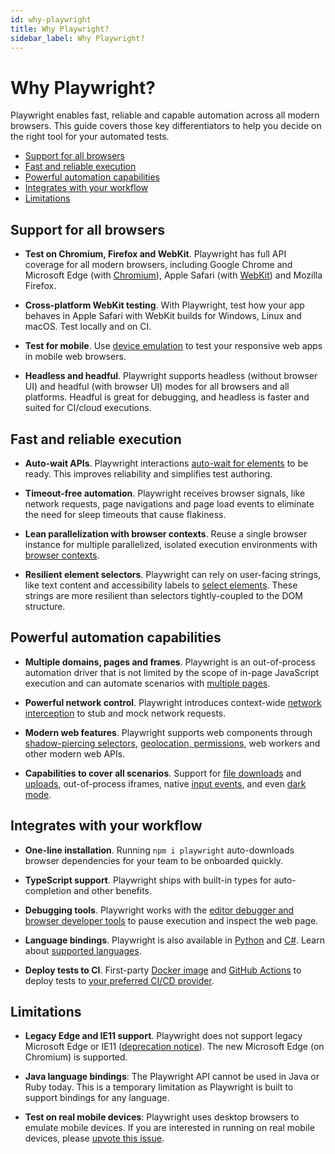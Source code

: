 ```yaml
---
id: why-playwright
title: Why Playwright?
sidebar_label: Why Playwright?
---
```


# Why Playwright?

Playwright enables fast, reliable and capable automation across all modern browsers. This guide covers those key differentiators to help you decide on the right tool for your automated tests.

<!-- GEN:toc-top-level -->
- [Support for all browsers](#support-for-all-browsers)
- [Fast and reliable execution](#fast-and-reliable-execution)
- [Powerful automation capabilities](#powerful-automation-capabilities)
- [Integrates with your workflow](#integrates-with-your-workflow)
- [Limitations](#limitations)
<!-- GEN:stop -->

## Support for all browsers
* **Test on Chromium, Firefox and WebKit**. Playwright has full API coverage for all modern browsers, including Google Chrome and Microsoft Edge (with [Chromium](https://www.chromium.org/)), Apple Safari (with [WebKit](https://webkit.org/)) and Mozilla Firefox.

* **Cross-platform WebKit testing**. With Playwright, test how your app behaves in Apple Safari with WebKit builds for Windows, Linux and macOS. Test locally and on CI.

* **Test for mobile**. Use [device emulation](emulation.md) to test your responsive web apps in mobile web browsers.

* **Headless and headful**. Playwright supports headless (without browser UI) and headful (with browser UI) modes for all browsers and all platforms. Headful is great for debugging, and headless is faster and suited for CI/cloud executions.

## Fast and reliable execution
* **Auto-wait APIs**. Playwright interactions [auto-wait for elements](actionability.md) to be ready. This improves reliability and simplifies test authoring.

* **Timeout-free automation**. Playwright receives browser signals, like network requests, page navigations and page load events to eliminate the need for sleep timeouts that cause flakiness.

* **Lean parallelization with browser contexts**. Reuse a single browser instance for multiple parallelized, isolated execution environments with [browser contexts](core-concepts.md).

* **Resilient element selectors**. Playwright can rely on user-facing strings, like text content and accessibility labels to [select elements](selectors.md). These strings are more resilient than selectors tightly-coupled to the DOM structure.

## Powerful automation capabilities
* **Multiple domains, pages and frames**. Playwright is an out-of-process automation driver that is not limited by the scope of in-page JavaScript execution and can automate scenarios with [multiple pages](multi-pages.md).

* **Powerful network control**. Playwright introduces context-wide [network interception](network.md) to stub and mock network requests.

* **Modern web features**. Playwright supports web components through [shadow-piercing selectors](selectors.md), [geolocation, permissions](emulation.md), web workers and other modern web APIs. 

* **Capabilities to cover all scenarios**. Support for [file downloads](network.md) and [uploads](input.md), out-of-process iframes, native [input events](input.md), and even [dark mode](emulation.md).

## Integrates with your workflow
* **One-line installation**. Running `npm i playwright` auto-downloads browser dependencies for your team to be onboarded quickly.

* **TypeScript support**. Playwright ships with built-in types for auto-completion and other benefits.

* **Debugging tools**. Playwright works with the [editor debugger and browser developer tools](debug.md) to pause execution and inspect the web page.

* **Language bindings**. Playwright is also available in [Python](https://github.com/microsoft/playwright-python) and [C#](https://github.com/microsoft/playwright-sharp). Learn about [supported languages](./languages.md).

* **Deploy tests to CI**. First-party [Docker image](docker/README.md) and [GitHub Actions](https://github.com/microsoft/playwright-github-action) to deploy tests to [your preferred CI/CD provider](ci.md).

## Limitations

* **Legacy Edge and IE11 support**. Playwright does not support legacy Microsoft Edge or IE11 ([deprecation notice](https://techcommunity.microsoft.com/t5/microsoft-365-blog/microsoft-365-apps-say-farewell-to-internet-explorer-11-and/ba-p/1591666)). The new Microsoft Edge (on Chromium) is supported.

* **Java language bindings**: The Playwright API cannot be used in Java or Ruby today. This is a temporary limitation as Playwright is built to support bindings for any language.

* **Test on real mobile devices**: Playwright uses desktop browsers to emulate mobile devices. If you are interested in running on real mobile devices, please [upvote this issue](https://github.com/microsoft/playwright/issues/1122).
